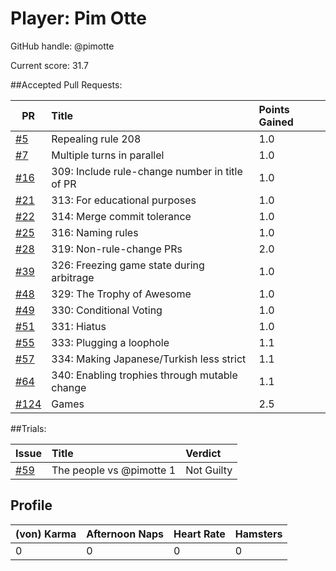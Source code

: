 # Player: Pim Otte

GitHub handle: @pimotte

Current score: 31.7

##Accepted Pull Requests:

|  PR | Title | Points Gained|
| --- |:----- |:------------ |
| [#5](https://github.com/pimotte/nomic/pull/5) | Repealing rule 208 | 1.0 |
| [#7](https://github.com/pimotte/nomic/pull/7) | Multiple turns in parallel | 1.0 |
| [#16](https://github.com/pimotte/nomic/pull/16) | 309: Include rule-change number in title of PR | 1.0 |
| [#21](https://github.com/pimotte/nomic/pull/21) | 313: For educational purposes | 1.0 |
| [#22](https://github.com/pimotte/nomic/pull/22) | 314: Merge commit tolerance | 1.0 | 
| [#25](https://github.com/pimotte/nomic/pull/25) | 316: Naming rules | 1.0 |
| [#28](https://github.com/pimotte/nomic/pull/28) | 319: Non-rule-change PRs | 2.0 |
| [#39](https://github.com/pimotte/nomic/pull/39) | 326: Freezing game state during arbitrage | 1.0 |
| [#48](https://github.com/pimotte/nomic/pull/48) | 329: The Trophy of Awesome | 1.0 |
| [#49](https://github.com/pimotte/nomic/pull/49) | 330: Conditional Voting | 1.0 |
| [#51](https://github.com/pimotte/nomic/pull/51) | 331: Hiatus | 1.0 |
| [#55](https://github.com/pimotte/nomic/pull/55) | 333: Plugging a loophole | 1.1 |
| [#57](https://github.com/pimotte/nomic/pull/57) | 334: Making Japanese/Turkish less strict | 1.1 |
| [#64](https://github.com/pimotte/nomic/pull/64) | 340: Enabling trophies through mutable change | 1.1 |
| [#124](https://github.com/pimotte/nomic/pull/124) | Games | 2.5 |



##Trials:

| Issue | Title | Verdict|
| ----- |:----- |:------ |
| [#59](https://github.com/pimotte/nomic/issue/64) | The people vs @pimotte 1 | Not Guilty | 

## Profile

| (von) Karma | Afternoon Naps | Heart Rate | Hamsters |
| ----------- | -------------- | ---------- | -------- |
|           0 |              0 |          0 |        0 |
